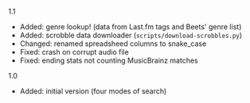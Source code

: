 1.1
- Added: genre lookup! (data from Last.fm tags and Beets' genre list)
- Added: scrobble data downloader (`scripts/download-scrobbles.py`)
- Changed: renamed spreadsheed columns to snake_case
- Fixed: crash on corrupt audio file
- Fixed: ending stats not counting MusicBrainz matches

1.0
- Added: initial version (four modes of search)
